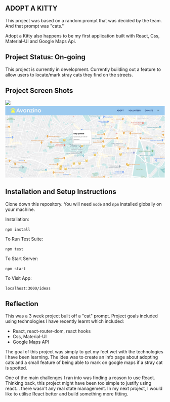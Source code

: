 ## ADOPT A KITTY

This project was based on a random prompt that was decided by the team. And that prompt was "cats." 

Adopt a Kitty also happens to be my first application built with React, Css, Material-UI and Google Maps Api.


## Project Status: On-going
This project is currently in development. Currently building out a feature to allow users to locate/mark stray cats they find on the streets.

## Project Screen Shots

![](/src/images/screenshot-homepage.png)
![](/src/images/screenshot-google.png)

## Installation and Setup Instructions

Clone down this repository. You will need `node` and `npm` installed globally on your machine.  

Installation:

`npm install`  

To Run Test Suite:  

`npm test`  

To Start Server:

`npm start`  

To Visit App:

`localhost:3000/ideas`  

## Reflection

This was a 3 week project built off a "cat" prompt. Project goals included using technologies I have recently learnt which included: 
  - React, react-router-dom, react hooks
  - Css, Material-UI
  - Google Maps API 
 
The goal of this project was simply to get my feet wet with the technologies I have been learning. The idea was to create an info page about adopting cats and a small feature of being able to mark on google maps if a stray cat is spotted.  

One of the main challenges I ran into was finding a reason to use React. Thinking back, this project might have been too simple to justify using react... there wasn't any real state management. In my next project, I would like to utilise React better and build something more fitting. 
